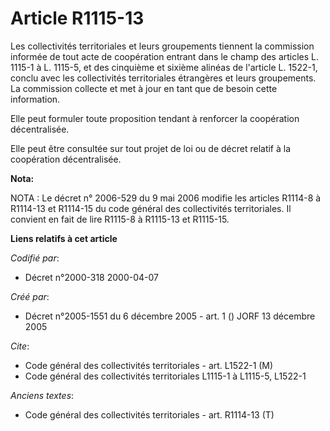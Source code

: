 # Article R1115-13

Les collectivités territoriales et leurs groupements tiennent la commission informée de tout acte de coopération entrant dans
le champ des articles L. 1115-1 à L. 1115-5, et des cinquième et sixième alinéas de l'article L. 1522-1, conclu avec les
collectivités territoriales étrangères et leurs groupements. La commission collecte et met à jour en tant que de besoin cette
information.

Elle peut formuler toute proposition tendant à renforcer la coopération décentralisée.

Elle peut être consultée sur tout projet de loi ou de décret relatif à la coopération décentralisée.

**Nota:**

NOTA : Le décret n° 2006-529 du 9 mai 2006 modifie les articles R1114-8 à R1114-13 et R1114-15 du code général des
collectivités territoriales. Il convient en fait de lire R1115-8 à R1115-13 et R1115-15.

**Liens relatifs à cet article**

_Codifié par_:

  - Décret n°2000-318 2000-04-07

_Créé par_:

  - Décret n°2005-1551 du 6 décembre 2005 - art. 1 () JORF 13 décembre 2005

_Cite_:

  - Code général des collectivités territoriales - art. L1522-1 (M)
  - Code général des collectivités territoriales L1115-1 à L1115-5, L1522-1

_Anciens textes_:

  - Code général des collectivités territoriales - art. R1114-13 (T)
